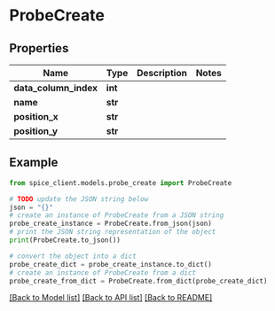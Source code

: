 # ProbeCreate


## Properties

Name | Type | Description | Notes
------------ | ------------- | ------------- | -------------
**data_column_index** | **int** |  | 
**name** | **str** |  | 
**position_x** | **str** |  | 
**position_y** | **str** |  | 

## Example

```python
from spice_client.models.probe_create import ProbeCreate

# TODO update the JSON string below
json = "{}"
# create an instance of ProbeCreate from a JSON string
probe_create_instance = ProbeCreate.from_json(json)
# print the JSON string representation of the object
print(ProbeCreate.to_json())

# convert the object into a dict
probe_create_dict = probe_create_instance.to_dict()
# create an instance of ProbeCreate from a dict
probe_create_from_dict = ProbeCreate.from_dict(probe_create_dict)
```
[[Back to Model list]](../README.md#documentation-for-models) [[Back to API list]](../README.md#documentation-for-api-endpoints) [[Back to README]](../README.md)


